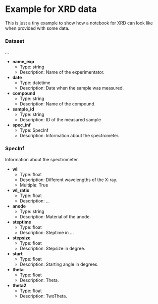 # Example for XRD data 

This is just a tiny example to show how a notebook for XRD can look like when provided with some data.


### Dataset

...

- __name_exp__
  - Type: string
  - Description: Name of the experimentator.
- __date__
  - Type: datetime
  - Description: Date when the sample was measured.
- __compound__
  - Type: string
  - Description: Name of the compound.
- __sample_id__
  - Type: string
  - Description: ID of the measured sample
- __spec_inf__
  - Type: SpecInf
  - Description: Information about the spectrometer.


### SpecInf

Information about the spectrometer.

- __wl__
  - Type: float
  - Description: Different wavelengths of the X-ray.
  - Multiple: True
- __wl_ratio__
  - Type: float
  - Description: ...
- __anode__
  - Type: string
  - Description: Material of the anode.
- __steptime__
  - Type: float
  - Description: Steptime in ...
- __stepsize__
  - Type: float
  - Description: Stepsize in degree.
- __start__
  - Type: float
  - Description: Starting angle in degrees.
- __theta__
  - Type: float
  - Description: Theta.
- __theta2__
  - Type: float
  - Description: TwoTheta.